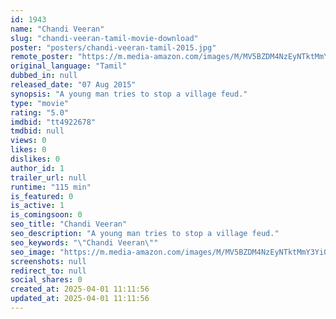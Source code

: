 ```yaml
---
id: 1943
name: "Chandi Veeran"
slug: "chandi-veeran-tamil-movie-download"
poster: "posters/chandi-veeran-tamil-2015.jpg"
remote_poster: "https://m.media-amazon.com/images/M/MV5BZDM4NzEyNTktMmY3Yi00OTFiLTllY2EtMzJmZmUyYjc5ZTRmXkEyXkFqcGc@._V1_SX300.jpg"
original_language: "Tamil"
dubbed_in: null
released_date: "07 Aug 2015"
synopsis: "A young man tries to stop a village feud."
type: "movie"
rating: "5.0"
imdbid: "tt4922678"
tmdbid: null
views: 0
likes: 0
dislikes: 0
author_id: 1
trailer_url: null
runtime: "115 min"
is_featured: 0
is_active: 1
is_comingsoon: 0
seo_title: "Chandi Veeran"
seo_description: "A young man tries to stop a village feud."
seo_keywords: "\"Chandi Veeran\""
seo_image: "https://m.media-amazon.com/images/M/MV5BZDM4NzEyNTktMmY3Yi00OTFiLTllY2EtMzJmZmUyYjc5ZTRmXkEyXkFqcGc@._V1_SX300.jpg"
screenshots: null
redirect_to: null
social_shares: 0
created_at: 2025-04-01 11:11:56
updated_at: 2025-04-01 11:11:56
---
```


